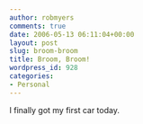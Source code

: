 ```yaml
---
author: robmyers
comments: true
date: 2006-05-13 06:11:04+00:00
layout: post
slug: broom-broom
title: Broom, Broom!
wordpress_id: 928
categories:
- Personal
---
```


I finally got my first car today.  


